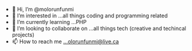 - 👋 Hi, I’m @molorunfunmi
- 👀 I’m interested in ...all things coding and programming related
- 🌱 I’m currently learning ...PHP
- 💞️ I’m looking to collaborate on ...all things tech (creative and techincal projects)
- 📫 How to reach me ...olorunfunmi@live.ca

<!---
molorunfunmi/molorunfunmi is a ✨ special ✨ repository because its `README.md` (this file) appears on your GitHub profile.
You can click the Preview link to take a look at your changes.
--->
